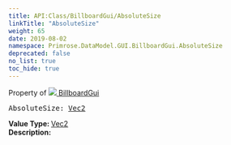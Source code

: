 ```yaml
---
title: API:Class/BillboardGui/AbsoluteSize
linkTitle: "AbsoluteSize"
weight: 65
date: 2019-08-02
namespace: Primrose.DataModel.GUI.BillboardGui.AbsoluteSize
deprecated: false
no_list: true
toc_hide: true
---
```

Property of <a href="/docs/api-reference/Class/BillboardGui"><img src="/icons/silk/billboard.png"/>&nbsp;BillboardGui</a>
<pre class="method-declaration">
AbsoluteSize: <a class="type" href="/docs/api-reference/DataType/Vec2">Vec2</a></pre>
<b>Value Type: </b>
<a class="type" href="/docs/api-reference/DataType/Vec2">Vec2</a>
<br/>
<b>Description: </b>